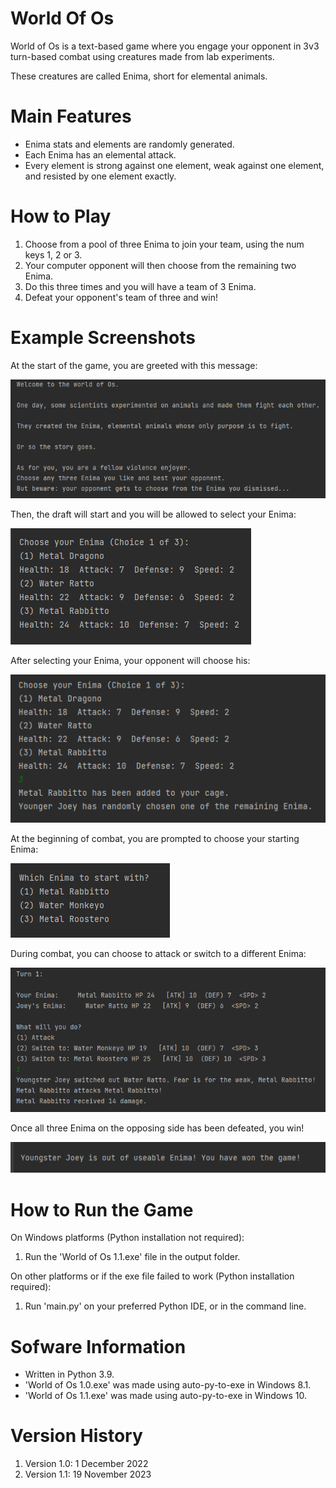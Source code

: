 # World Of Os
World of Os is a text-based game where you engage your opponent in 3v3 turn-based combat 
using creatures made from lab experiments. 

These creatures are called Enima, short for elemental animals.

# Main Features
- Enima stats and elements are randomly generated.
- Each Enima has an elemental attack.
- Every element is strong against one element, weak against one element, and resisted by one element exactly.

#  How to Play
1. Choose from a pool of three Enima to join your team, using the num keys 1, 2 or 3.
2. Your computer opponent will then choose from the remaining two Enima.
3. Do this three times and you will have a team of 3 Enima.
4. Defeat your opponent's team of three and win!

# Example Screenshots
At the start of the game, you are greeted with this message:

![Intro Message](example_images/intro.png)

Then, the draft will start and you will be allowed to select your Enima:

![Draft Message](example_images/drafting.png)

After selecting your Enima, your opponent will choose his:

![Draft Message 2](example_images/drafting2.png)

At the beginning of combat, you are prompted to choose your starting Enima:

![Lead Choice](example_images/leadchoice.png)

During combat, you can choose to attack or switch to a different Enima:

![Combat](example_images/combat.png)

Once all three Enima on the opposing side has been defeated, you win!

![Win](example_images/win.png)

# How to Run the Game
On Windows platforms (Python installation not required):
1. Run the 'World of Os 1.1.exe' file in the output folder.

On other platforms or if the exe file failed to work (Python installation required):
1. Run 'main.py' on your preferred Python IDE, or in the command line.

# Sofware Information
- Written in Python 3.9.
- 'World of Os 1.0.exe' was made using auto-py-to-exe in Windows 8.1.
- 'World of Os 1.1.exe' was made using auto-py-to-exe in Windows 10.

# Version History
1. Version 1.0: 1 December 2022
2. Version 1.1: 19 November 2023